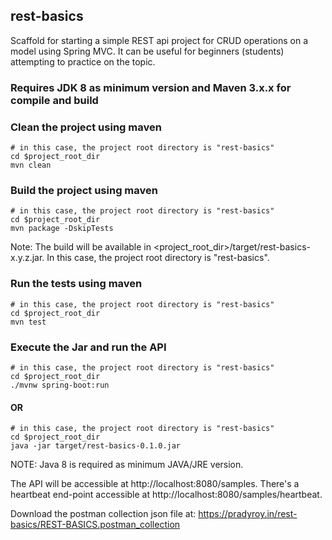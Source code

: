 ## rest-basics
Scaffold for starting a simple REST api project for CRUD operations on a model using Spring MVC. It can be useful for beginners (students) attempting to practice on the topic.

### Requires JDK 8 as minimum version and Maven 3.x.x for compile and build

### Clean the project using maven
``` shell
# in this case, the project root directory is "rest-basics"
cd $project_root_dir
mvn clean
```

### Build the project using maven
``` shell
# in this case, the project root directory is "rest-basics"
cd $project_root_dir
mvn package -DskipTests
```
Note: The build will be available in <project_root_dir>/target/rest-basics-x.y.z.jar. In this case, the project root directory is "rest-basics".

### Run the tests using maven
``` shell
# in this case, the project root directory is "rest-basics"
cd $project_root_dir
mvn test
```

### Execute the Jar and run the API
``` shell
# in this case, the project root directory is "rest-basics"
cd $project_root_dir
./mvnw spring-boot:run
```
     
#### OR

``` shell
# in this case, the project root directory is "rest-basics"
cd $project_root_dir
java -jar target/rest-basics-0.1.0.jar
```
     
NOTE: Java 8 is required as minimum JAVA/JRE version.

The API will be accessible at http://localhost:8080/samples.  There's a heartbeat end-point accessible at http://localhost:8080/samples/heartbeat.

Download the postman collection json file at: https://pradyroy.in/rest-basics/REST-BASICS.postman_collection
